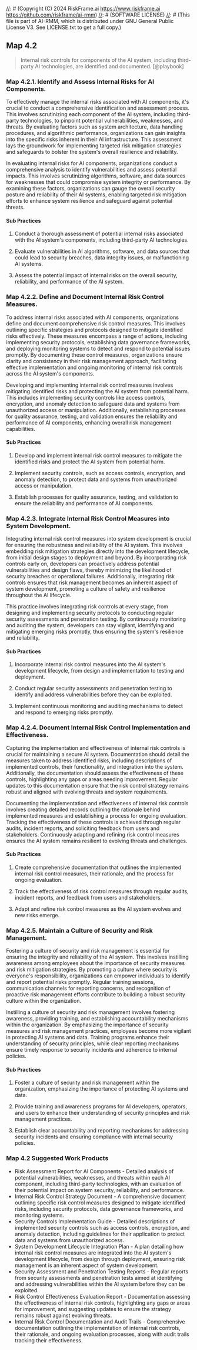[//]: # (COPYRIGHT)
[//]: # (RiskFrame.ai - AI Risk Management and Resilience Framework)
[//]: # (Copyright (C) 2024 RiskFrame.ai https://www.riskframe.ai https://github.com/riskframe/ai-rmm)
[//]: # (SOFTWARE LICENSE)
[//]: # (This file is part of AI-RMM, which is distributed under GNU General Public License V3. See LICENSE.txt to get a full copy.)
    
## Map 4.2
> Internal risk controls for components of the AI system, including third-party AI technologies, are identified and documented. [@playbook]

### Map 4.2.1. Identify and Assess Internal Risks for AI Components.

To effectively manage the internal risks associated with AI components, it's crucial to conduct a comprehensive identification and assessment process. This involves scrutinizing each component of the AI system, including third-party technologies, to pinpoint potential vulnerabilities, weaknesses, and threats. By evaluating factors such as system architecture, data handling procedures, and algorithmic performance, organizations can gain insights into the specific risks inherent in their AI infrastructure. This assessment lays the groundwork for implementing targeted risk mitigation strategies and safeguards to bolster the system's overall resilience and reliability.

In evaluating internal risks for AI components, organizations conduct a comprehensive analysis to identify vulnerabilities and assess potential impacts. This involves scrutinizing algorithms, software, and data sources for weaknesses that could compromise system integrity or performance. By examining these factors, organizations can gauge the overall security posture and reliability of their AI systems, enabling targeted risk mitigation efforts to enhance system resilience and safeguard against potential threats.

#### Sub Practices

1. Conduct a thorough assessment of potential internal risks associated with the AI system's components, including third-party AI technologies.

2. Evaluate vulnerabilities in AI algorithms, software, and data sources that could lead to security breaches, data integrity issues, or malfunctioning AI systems.

3. Assess the potential impact of internal risks on the overall security, reliability, and performance of the AI system.

### Map 4.2.2. Define and Document Internal Risk Control Measures.

To address internal risks associated with AI components, organizations define and document comprehensive risk control measures. This involves outlining specific strategies and protocols designed to mitigate identified risks effectively. These measures encompass a range of actions, including implementing security protocols, establishing data governance frameworks, and deploying monitoring systems to detect and respond to potential issues promptly. By documenting these control measures, organizations ensure clarity and consistency in their risk management approach, facilitating effective implementation and ongoing monitoring of internal risk controls across the AI system's components.

Developing and implementing internal risk control measures involves mitigating identified risks and protecting the AI system from potential harm. This includes implementing security controls like access controls, encryption, and anomaly detection to safeguard data and systems from unauthorized access or manipulation. Additionally, establishing processes for quality assurance, testing, and validation ensures the reliability and performance of AI components, enhancing overall risk management capabilities.

#### Sub Practices

1. Develop and implement internal risk control measures to mitigate the identified risks and protect the AI system from potential harm.

2. Implement security controls, such as access controls, encryption, and anomaly detection, to protect data and systems from unauthorized access or manipulation.

3. Establish processes for quality assurance, testing, and validation to ensure the reliability and performance of AI components.

### Map 4.2.3. Integrate Internal Risk Control Measures into System Development.

Integrating internal risk control measures into system development is crucial for ensuring the robustness and reliability of the AI system. This involves embedding risk mitigation strategies directly into the development lifecycle, from initial design stages to deployment and beyond. By incorporating risk controls early on, developers can proactively address potential vulnerabilities and design flaws, thereby minimizing the likelihood of security breaches or operational failures. Additionally, integrating risk controls ensures that risk management becomes an inherent aspect of system development, promoting a culture of safety and resilience throughout the AI lifecycle.

This practice involves integrating risk controls at every stage, from designing and implementing security protocols to conducting regular security assessments and penetration testing. By continuously monitoring and auditing the system, developers can stay vigilant, identifying and mitigating emerging risks promptly, thus ensuring the system's resilience and reliability.

#### Sub Practices

1. Incorporate internal risk control measures into the AI system's development lifecycle, from design and implementation to testing and deployment.

2. Conduct regular security assessments and penetration testing to identify and address vulnerabilities before they can be exploited.

3. Implement continuous monitoring and auditing mechanisms to detect and respond to emerging risks promptly.

### Map 4.2.4. Document Internal Risk Control Implementation and Effectiveness.

Capturing the implementation and effectiveness of internal risk controls is crucial for maintaining a secure AI system. Documentation should detail the measures taken to address identified risks, including descriptions of implemented controls, their functionality, and integration into the system. Additionally, the documentation should assess the effectiveness of these controls, highlighting any gaps or areas needing improvement. Regular updates to this documentation ensure that the risk control strategy remains robust and aligned with evolving threats and system requirements.

Documenting the implementation and effectiveness of internal risk controls involves creating detailed records outlining the rationale behind implemented measures and establishing a process for ongoing evaluation. Tracking the effectiveness of these controls is achieved through regular audits, incident reports, and soliciting feedback from users and stakeholders. Continuously adapting and refining risk control measures ensures the AI system remains resilient to evolving threats and challenges.

#### Sub Practices

1. Create comprehensive documentation that outlines the implemented internal risk control measures, their rationale, and the process for ongoing evaluation.

2. Track the effectiveness of risk control measures through regular audits, incident reports, and feedback from users and stakeholders.

3. Adapt and refine risk control measures as the AI system evolves and new risks emerge.

### Map 4.2.5. Maintain a Culture of Security and Risk Management.

Fostering a culture of security and risk management is essential for ensuring the integrity and reliability of the AI system. This involves instilling awareness among employees about the importance of security measures and risk mitigation strategies. By promoting a culture where security is everyone's responsibility, organizations can empower individuals to identify and report potential risks promptly. Regular training sessions, communication channels for reporting concerns, and recognition of proactive risk management efforts contribute to building a robust security culture within the organization.

Instilling a culture of security and risk management involves fostering awareness, providing training, and establishing accountability mechanisms within the organization. By emphasizing the importance of security measures and risk management practices, employees become more vigilant in protecting AI systems and data. Training programs enhance their understanding of security principles, while clear reporting mechanisms ensure timely response to security incidents and adherence to internal policies.

#### Sub Practices

1. Foster a culture of security and risk management within the organization, emphasizing the importance of protecting AI systems and data.

2. Provide training and awareness programs for AI developers, operators, and users to enhance their understanding of security principles and risk management practices.

3. Establish clear accountability and reporting mechanisms for addressing security incidents and ensuring compliance with internal security policies.

### Map 4.2 Suggested Work Products

* Risk Assessment Report for AI Components - Detailed analysis of potential vulnerabilities, weaknesses, and threats within each AI component, including third-party technologies, with an evaluation of their potential impact on system security, reliability, and performance.
* Internal Risk Control Strategy Document - A comprehensive document outlining specific risk control measures designed to mitigate identified risks, including security protocols, data governance frameworks, and monitoring systems.
* Security Controls Implementation Guide - Detailed descriptions of implemented security controls such as access controls, encryption, and anomaly detection, including guidelines for their application to protect data and systems from unauthorized access.
* System Development Lifecycle Integration Plan - A plan detailing how internal risk control measures are integrated into the AI system's development lifecycle, from design through deployment, ensuring risk management is an inherent aspect of system development.
* Security Assessment and Penetration Testing Reports - Regular reports from security assessments and penetration tests aimed at identifying and addressing vulnerabilities within the AI system before they can be exploited.
* Risk Control Effectiveness Evaluation Report - Documentation assessing the effectiveness of internal risk controls, highlighting any gaps or areas for improvement, and suggesting updates to ensure the strategy remains robust against evolving threats.
* Internal Risk Control Documentation and Audit Trails - Comprehensive documentation outlining the implementation of internal risk controls, their rationale, and ongoing evaluation processes, along with audit trails tracking their effectiveness.
